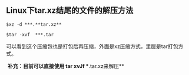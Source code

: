 ##  Linux下tar.xz结尾的文件的解压方法

```
$xz -d ***.**tar.xz**

$tar -xvf  ***.tar
```

​     可以看到这个压缩包也是打包后再压缩，外面是xz压缩方式，里层是tar打包方式。

​      **补充：目前可以直接使用 tar xvJf  \***.tar.xz来解压**